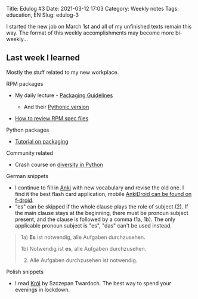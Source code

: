 Title: Edulog #3
Date: 2021-03-12 17:03
Category: Weekly notes
Tags: education, EN
Slug: edulog-3

I started the new job on March 1st and all of my unfinished texts remain this way.
The format of this weekly accomplishments may become more bi-weekly... 

## Last week I learned

Mostly the stuff related to my new workplace.

RPM packages

- My daily lecture - [Packaging Guidelines](https://docs.fedoraproject.org/en-US/packaging-guidelines/)
  
    - And their [Pythonic version](https://docs.fedoraproject.org/en-US/packaging-guidelines/Python/)
  
- [How to review RPM spec files](https://docs.fedoraproject.org/en-US/packaging-guidelines/ReviewGuidelines/)

Python packages 

- [Tutorial on packaging](https://packaging.python.org/tutorials/packaging-projects/)

Community related

- Crash course on [diversity in Python](https://pythondev.readthedocs.io/diversity.html)

German snippets

- I continue to fill in [Anki](https://apps.ankiweb.net/) with new vocabulary and revise the old one.
  I find it the best flash card application, mobile [AnkiDroid can be found on f-droid](https://f-droid.org/en/packages/com.ichi2.anki/).
- "es" can be skipped if the whole clause plays the role of subject (2).
If the main clause stays at the beginning, there must be pronoun subject present, and the clause is followed by a comma (1a, 1b).
The only applicable pronoun subject is "es", "das" can't be used instead.

> 1a) **Es** ist notwendig, alle Aufgaben durchzusehen.
> 
> 1b) Notwendig ist **es**, alle Aufgaben durchzusehen.
> 
> 2) Alle Aufgaben durchzusehen ist notwendig.


Polish snippets

- I read [Król](https://lubimyczytac.pl/ksiazka/4944147/krol) by Szczepan Twardoch. 
  The best way to spend your evenings in lockdown.
